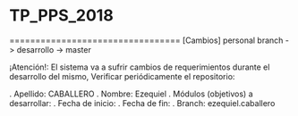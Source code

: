 # TP_PPS_2018

=================================
[Cambios] personal branch -> desarrollo -> master

¡Atención!:  El sistema va a sufrir cambios de requerimientos durante el desarrollo del mismo, Verificar periódicamente el repositorio:

. Apellido: CABALLERO
. Nombre: Ezequiel
. Módulos (objetivos) a desarrollar:
. Fecha de inicio:
. Fecha de fin:
. Branch: ezequiel.caballero
